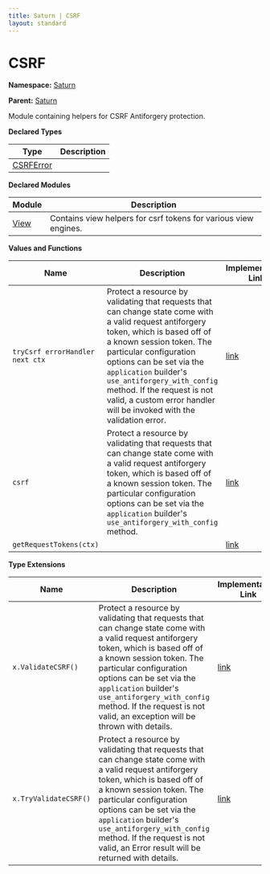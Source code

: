 ```yaml
---
title: Saturn | CSRF
layout: standard
---
```


# CSRF

**Namespace:** [Saturn](./saturn.html)

**Parent:** [Saturn](./saturn.html)

Module containing helpers for CSRF Antiforgery protection.

**Declared Types**

| Type                                      | Description |
|-------------------------------------------|-------------|
| [CSRFError](./saturn-csrf-csrferror.html) |             |

**Declared Modules**

| Module                          | Description                                                     |
|---------------------------------|-----------------------------------------------------------------|
| [View](./saturn-csrf-view.html) | Contains view helpers for csrf tokens for various view engines. |

**Values and Functions**

| Name                            | Description                                                                                                                                                                                                                                                                                                                                                                         | Implementation Link                                                                     |
|---------------------------------|-------------------------------------------------------------------------------------------------------------------------------------------------------------------------------------------------------------------------------------------------------------------------------------------------------------------------------------------------------------------------------------|-----------------------------------------------------------------------------------------|
| `tryCsrf errorHandler next ctx` | Protect a resource by validating that requests that can change state come with a valid request antiforgery token, which is based off of a known session token. The particular configuration options can be set via the `application` builder's `use_antiforgery_with_config` method. If the request is not valid, a custom error handler will be invoked with the validation error. | [link](https://github.com/SaturnFramework/Saturn/tree/master/src/Saturn/CSRF.fs#L61-61) |
| `csrf`                          | Protect a resource by validating that requests that can change state come with a valid request antiforgery token, which is based off of a known session token. The particular configuration options can be set via the `application` builder's `use_antiforgery_with_config` method.                                                                                                | [link](https://github.com/SaturnFramework/Saturn/tree/master/src/Saturn/CSRF.fs#L74-74) |
| `getRequestTokens(ctx)`         |                                                                                                                                                                                                                                                                                                                                                                                     | [link](https://github.com/SaturnFramework/Saturn/tree/master/src/Saturn/CSRF.fs#L97-97) |

**Type Extensions**

| Name                  | Description                                                                                                                                                                                                                                                                                                                                                      | Implementation Link                                                                     |
|-----------------------|------------------------------------------------------------------------------------------------------------------------------------------------------------------------------------------------------------------------------------------------------------------------------------------------------------------------------------------------------------------|-----------------------------------------------------------------------------------------|
| `x.ValidateCSRF()`    | Protect a resource by validating that requests that can change state come with a valid request antiforgery token, which is based off of a known session token. The particular configuration options can be set via the `application` builder's `use_antiforgery_with_config` method. If the request is not valid, an exception will be thrown with details.      | [link](https://github.com/SaturnFramework/Saturn/tree/master/src/Saturn/CSRF.fs#L81-81) |
| `x.TryValidateCSRF()` | Protect a resource by validating that requests that can change state come with a valid request antiforgery token, which is based off of a known session token. The particular configuration options can be set via the `application` builder's `use_antiforgery_with_config` method. If the request is not valid, an Error result will be returned with details. | [link](https://github.com/SaturnFramework/Saturn/tree/master/src/Saturn/CSRF.fs#L94-94) |

